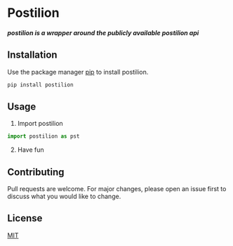 # Postilion

##### postilion is a wrapper around the publicly available postilion api

## Installation

Use the package manager [pip]() to install postilion.

```bash
pip install postilion
```

## Usage

1. Import postilion
```python
import postilion as pst
```

2. Have fun

## Contributing
Pull requests are welcome. For major changes, please open an issue first to discuss what you would like to change.

## License
[MIT](https://choosealicense.com/licenses/mit/)
